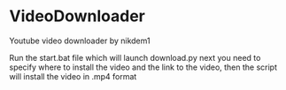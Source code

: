 # VideoDownloader
Youtube video downloader by nikdem1

Run the start.bat file which will launch download.py next you need to specify where to install the video and the link to the video, then the script will install the video in .mp4 format
